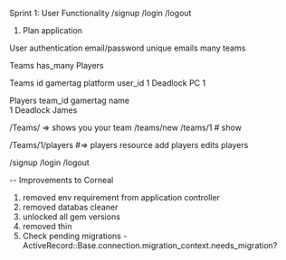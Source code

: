 Sprint 1:
User Functionality
/signup 
/login
/logout


1. Plan application

User
    authentication
    email/password
    unique emails
    many teams

Teams
    has_many Players

Teams
id       gamertag       platform      user_id
1        Deadlock          PC             1

Players
team_id       gamertag      name   
    1         Deadlock      James


/Teams/ => shows you your team
/teams/new
/teams/1 # show

/Teams/1/players #=> players resource
add players
edits players

/signup 
/login
/logout


-- Improvements to Corneal
1. removed env requirement from application controller
2. removed databas cleaner
3. unlocked all gem versions
4. removed thin
5. Check pending migrations -
ActiveRecord::Base.connection.migration_context.needs_migration?